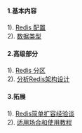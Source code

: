 #### 1.基本内容
1). [Redis 配置](http://www.runoob.com/redis/redis-conf.html)  
2). [数据类型](http://www.runoob.com/redis/redis-data-types.html)  
#### 2.高级部分
1). [Redis 分区](http://www.runoob.com/redis/redis-partitioning.html)  
2). [分析Redis架构设计](http://blog.csdn.net/a600423444/article/details/8944601)  
#### 3.拓展
1). [Redis简单扩容经验谈](http://blog.csdn.net/shawhe/article/details/53166346)  
2). [适用场合和使用教程](http://www.cnblogs.com/wangyuyu/p/3786236.html)  




